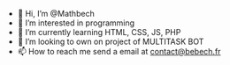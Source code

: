 - 👋 Hi, I’m @Mathbech
- 👀 I’m interested in programming
- 🌱 I’m currently learning HTML, CSS, JS, PHP
- 💞️ I’m looking to own on project of MULTITASK BOT
- 📫 How to reach me send a email at contact@bebech.fr

<!---
Mathbech/Mathbech is a ✨ special ✨ repository because its `README.md` (this file) appears on your GitHub profile.
You can click the Preview link to take a look at your changes.
--->
